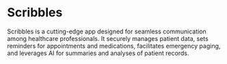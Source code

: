 # Scribbles
Scribbles is a cutting-edge app designed for seamless communication among healthcare professionals. It securely manages patient data, sets reminders for appointments and medications, facilitates emergency paging, and leverages AI for summaries and analyses of patient records. 
